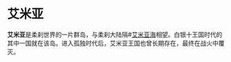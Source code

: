 # 艾米亚
**艾米亚**是柔刹世界的一片群岛，与柔刹大陆隔#[艾米亚海](locations/aimian-sea)相望。白银十王国时代的其中一国就在该岛。进入孤独时代后，艾米亚王国也曾长期存在，最终在战火中覆灭。
